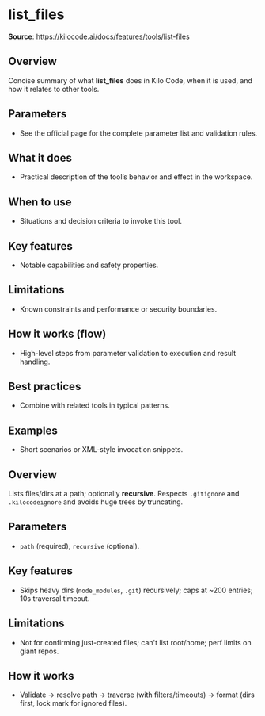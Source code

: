 # list_files

**Source**: https://kilocode.ai/docs/features/tools/list-files

## Overview
Concise summary of what **list_files** does in Kilo Code, when it is used, and how it relates to other tools.

## Parameters
- See the official page for the complete parameter list and validation rules.

## What it does
- Practical description of the tool’s behavior and effect in the workspace.

## When to use
- Situations and decision criteria to invoke this tool.

## Key features
- Notable capabilities and safety properties.

## Limitations
- Known constraints and performance or security boundaries.

## How it works (flow)
- High-level steps from parameter validation to execution and result handling.

## Best practices
- Combine with related tools in typical patterns.

## Examples
- Short scenarios or XML-style invocation snippets.

## Overview
Lists files/dirs at a path; optionally **recursive**. Respects `.gitignore` and `.kilocodeignore` and avoids huge trees by truncating.

## Parameters
- `path` (required), `recursive` (optional).

## Key features
- Skips heavy dirs (`node_modules`, `.git`) recursively; caps at ~200 entries; 10s traversal timeout.

## Limitations
- Not for confirming just-created files; can't list root/home; perf limits on giant repos.

## How it works
- Validate → resolve path → traverse (with filters/timeouts) → format (dirs first, lock mark for ignored files).

